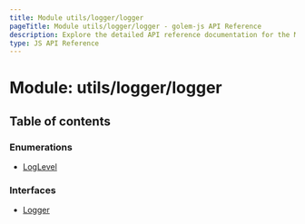 ```yaml
---
title: Module utils/logger/logger
pageTitle: Module utils/logger/logger - golem-js API Reference
description: Explore the detailed API reference documentation for the Module utils/logger/logger within the golem-js SDK for the Golem Network.
type: JS API Reference
---
```

# Module: utils/logger/logger

## Table of contents

### Enumerations

- [LogLevel](../enums/utils_logger_logger.LogLevel)

### Interfaces

- [Logger](../interfaces/utils_logger_logger.Logger)
